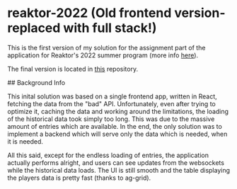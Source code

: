 # reaktor-2022 (Old frontend version- replaced with full stack!)

This is the first version of my solution for the assignment part of the application for Reaktor's 2022 summer program (more info [here](https://www.reaktor.com/assignment-2022-developers/)).

The final version is located in [this](https://github.com/ernven/reaktor-2022-fullstack-version) repository.

## Background Info

This inital solution was based on a single frontend app, written in React, fetching the data from the "bad" API. Unfortunately, even after trying to optimize it, caching the data and working around the limitations, the loading of the historical data took simply too long. This was due to the massive amount of entries which are available. In the end, the only solution was to implement a backend which will serve only the data which is needed, when it is needed.

All this said, except for the endless loading of entries, the application actually performs alright, and users can see updates from the websockets while the historical data loads. The UI is still smooth and the table displaying the players data is pretty fast (thanks to ag-grid).
